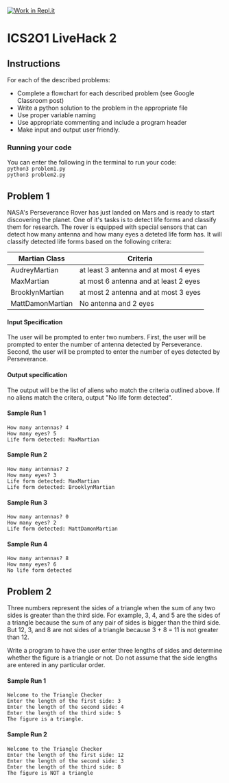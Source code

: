 [![Work in Repl.it](https://classroom.github.com/assets/work-in-replit-14baed9a392b3a25080506f3b7b6d57f295ec2978f6f33ec97e36a161684cbe9.svg)](https://classroom.github.com/online_ide?assignment_repo_id=4191621&assignment_repo_type=AssignmentRepo)
# ICS2O1 LiveHack 2

## Instructions
For each of the described problems:
* Complete a flowchart for each described problem (see Google Classroom post)
* Write a python solution to the problem in the appropriate file
* Use proper variable naming
* Use appropriate commenting and include a program header
* Make input and output user friendly.


### Running your code
You can enter the following in the terminal to run your code:  
`python3 problem1.py`  
`python3 problem2.py`  


## Problem 1
NASA's Perseverance Rover has just landed on Mars and is ready to start discovering the planet. One of it's tasks is to detect life forms and classify them for research.   The rover is equipped with special sensors that can detect how many antenna and how many eyes a deteted life form has.  It will classify detected life forms based on the following critera:

| Martian Class  | Criteria  |
|---|---|
| AudreyMartian  | at least 3 antenna and at most 4 eyes  |
| MaxMartian  | at most 6 antenna and at least 2 eyes  |
| BrooklynMartian  | at most 2 antenna and at most 3 eyes  |
| MattDamonMartian  | No antenna and 2 eyes  |


#### Input Specification
The user will be prompted to enter two numbers. First, the user will be prompted to enter the number of antenna detected by Perseverance. Second, the user will be prompted to enter the number of eyes detected by Perseverance.





#### Output specification
The output will be the list of aliens who match the criteria outlined above. If no aliens match the critera, output "No life form detected".

#### Sample Run 1  
```
How many antennas? 4 
How many eyes? 5 
Life form detected: MaxMartian
```

#### Sample Run 2
```
How many antennas? 2 
How many eyes? 3 
Life form detected: MaxMartian
Life form detected: BrooklynMartian
```

#### Sample Run 3
```
How many antennas? 0 
How many eyes? 2 
Life form detected: MattDamonMartian
```

#### Sample Run 4 
```
How many antennas? 8 
How many eyes? 6 
No life form detected
```

## Problem 2
Three numbers represent the sides of a triangle when the sum of any two sides is greater than the third side. For example, 3, 4, and 5 are the sides of a triangle because the sum of any pair of sides is bigger than the third side. But 12, 3, and 8 are not sides of a triangle because 3 + 8 = 11 is not greater than 12. 

Write a program to have the user enter three lengths of sides and determine whether the figure is a triangle or not. Do not assume that the side lengths are entered in any particular order.

#### Sample Run 1
```
Welcome to the Triangle Checker
Enter the length of the first side: 3
Enter the length of the second side: 4
Enter the length of the third side: 5
The figure is a triangle.
```

#### Sample Run 2  
```
Welcome to the Triangle Checker
Enter the length of the first side: 12
Enter the length of the second side: 3
Enter the length of the third side: 8
The figure is NOT a triangle
```







